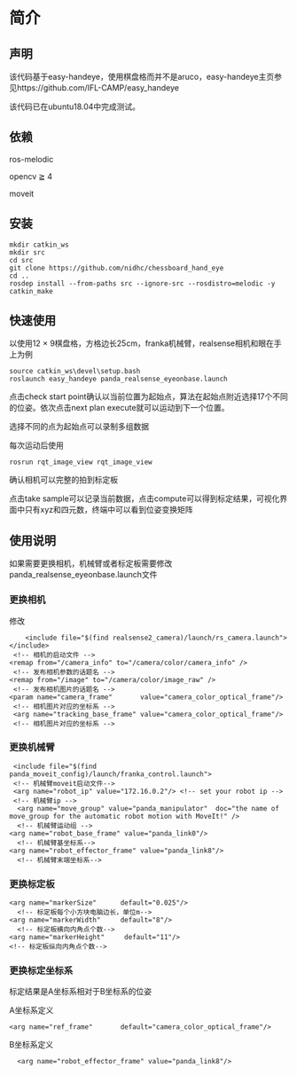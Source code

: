 # 简介


## 声明
该代码基于easy-handeye，使用棋盘格而并不是aruco，easy-handeye主页参见https://github.com/IFL-CAMP/easy_handeye

该代码已在ubuntu18.04中完成测试。

## 依赖
ros-melodic

opencv $\geqq$ 4

moveit
 
 ## 安装
 
 ```
 mkdir catkin_ws
 mkdir src
 cd src
 git clone https://github.com/nidhc/chessboard_hand_eye
 cd ..
 rosdep install --from-paths src --ignore-src --rosdistro=melodic -y
 catkin_make
 ```
 
 ## 快速使用
 
 以使用12 $\times$ 9棋盘格，方格边长25cm，franka机械臂，realsense相机和眼在手上为例
 ```
 source catkin_ws\devel\setup.bash
 roslaunch easy_handeye panda_realsense_eyeonbase.launch
 ```
 点击check start point确认以当前位置为起始点，算法在起始点附近选择17个不同的位姿。依次点击next plan execute就可以运动到下一个位置。
 
 选择不同的点为起始点可以录制多组数据
 
 每次运动后使用
 ```
 rosrun rqt_image_view rqt_image_view
```
确认相机可以完整的拍到标定板

点击take sample可以记录当前数据，点击compute可以得到标定结果，可视化界面中只有xyz和四元数，终端中可以看到位姿变换矩阵

## 使用说明

如果需要更换相机，机械臂或者标定板需要修改panda_realsense_eyeonbase.launch文件

### 更换相机
修改
```
    <include file="$(find realsense2_camera)/launch/rs_camera.launch"> </include>     
 <!-- 相机的启动文件 -->
<remap from="/camera_info" to="/camera/color/camera_info" />
 <!-- 发布相机参数的话题名 -->
<remap from="/image" to="/camera/color/image_raw" />
 <!-- 发布相机图片的话题名 -->
<param name="camera_frame"       value="camera_color_optical_frame"/>
 <!-- 相机图片对应的坐标系 -->
 <arg name="tracking_base_frame" value="camera_color_optical_frame"/>
 <!-- 相机图片对应的坐标系 -->
```

### 更换机械臂
```
 <include file="$(find panda_moveit_config)/launch/franka_control.launch">
 <!-- 机械臂moveit启动文件-->
 <arg name="robot_ip" value="172.16.0.2"/> <!-- set your robot ip -->
 <!-- 机械臂ip -->
  <arg name="move_group" value="panda_manipulator"  doc="the name of move_group for the automatic robot motion with MoveIt!" />
  <!-- 机械臂运动组 -->
<arg name="robot_base_frame" value="panda_link0"/>
  <!-- 机械臂基坐标系-->
<arg name="robot_effector_frame" value="panda_link8"/>
  <!-- 机械臂末端坐标系-->
```

### 更换标定板
```
<arg name="markerSize"      default="0.025"/>
  <!-- 标定板每个小方块电脑边长，单位m-->
<arg name="markerWidth"     default="8"/>
  <!-- 标定板横向内角点个数-->
<arg name="markerHeight"     default="11"/>
<!-- 标定板纵向内角点个数-->
```

### 更换标定坐标系
标定结果是A坐标系相对于B坐标系的位姿


A坐标系定义
```
<arg name="ref_frame"       default="camera_color_optical_frame"/>
```
B坐标系定义
```
  <arg name="robot_effector_frame" value="panda_link8"/>
```




